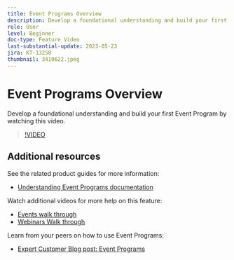 ```yaml
---
title: Event Programs Overview
description: Develop a foundational understanding and build your first Event Program.
role: User
level: Beginner
doc-type: Feature Video
last-substantial-update: 2023-05-23
jira: KT-13258
thumbnail: 3419622.jpeg
---
```


# Event Programs Overview

Develop a foundational understanding and build your first Event Program by watching this video.

>[!VIDEO](https://video.tv.adobe.com/v/3419622/?learn=on)

## Additional resources

See the related product guides for more information:

* [Understanding Event Programs documentation](https://experienceleague.adobe.com/docs/marketo/using/product-docs/demand-generation/events/understanding-events/understanding-event-programs.html?lang=en)

Watch additional videos for more help on this feature:
* [Events walk through](https://experienceleague.adobe.com/docs/marketo-learn/tutorials/events/events-watch.html?lang=en)
* [Webinars Walk through](https://experienceleague.adobe.com/docs/marketo-learn/tutorials/events/webinar-watch.html?lang=en)

Learn from your peers on how to use Event Programs:
* [Expert Customer Blog post: Event Programs](https://nation.marketo.com/t5/product-blogs/marketo-success-series-event-programs/ba-p/299191)

